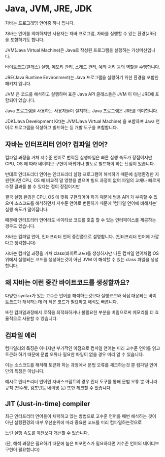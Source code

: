 # Java, JVM, JRE, JDK

자바는 프로그래밍 언어중 하나 입니다.

자바는 언어를 의미하지만 사용자는 자바 프로그램, 자바를 실행할 수 있는 환경(JRE) 을 포함하기도 합니다.

JVM(Java Virtual Machine)은 Java로 작성된 프로그램을 실행하는 가상머신입니다.

바이트코드(클래스) 실행, 메모리 관리, 스레드 관리, 예외 처리 등의 역할을 수행합니다.

JRE(Java Runtime Environment)는 Java 프로그램을 실행하기 위한 환경을 포함한 패키지 입니다.

JVM 은 코드를 해석하고 실행하며 표준 Java API 클래스들은 JVM 이 아닌 JRE에 포함되어 있습니다.

Java 프로그램을 사용하는 사용자들이 설치하는 Java 프로그램은 JRE를 의미합니다.

JDK(Java Development Kit)는 JVM(Java Virtual Machine) 을 포함하며 Java 언어로 프로그램을 작성하고 빌드하는 등 개발 도구를 포함합니다.

## 자바는 인터프리터 언어? 컴파일 언어?

컴파일 과정을 거쳐 저수준 언어로 번역된 실행파일은 빠른 실행 속도가 장점이지만 CPU, OS 에 따라 네이티브 구현이 바뀌거나 별도로 빌드해야 하는 단점이 있습니다.

반대로 인터프리터 언어는 인터프리터 실행 프로그램이 해석하기 때문에 실행환경만 지원한다면 CPU, OS 에 비교적 덜 영향을 받으며 빌드 과정이 없어 파일의 교체나 빠르게 수정 결과를 볼 수 있다는 점이 장점이지만 

결국 실행 환경은 CPU, OS 에 맞춰 구현되어야 하기 때문에 범용 API 가 부족할 수 있으며 소스코드를 해석하면서 저수준 언어로 변환하기 때문에 '컴파일 언어에 비해서는' 실행 속도가 떨어집니다.

때문에 인터프리터 언어라도 네이티브 코드를 호출 할 수 있는 인터페이스를 제공하는 경우도 있습니다.

자바는 컴파일 언어, 인터프리터 언어 중간쯤으로 설명합니다. (인터프리터 언어에 가깝다고 생각합니다)

자바는 컴파일 과정을 거쳐 class(바이트코드)를 생성하지만 다른 컴파일 언어처럼 OS 위에서 실행되는 코드를 생성하는것이 아닌 JVM 이 해석할 수 있는 class 파일을 생성합니다.

## 왜 자바는 이런 중간 바이트코드를 생성할까요?

다양한 syntax가 있는 고수준 언어를 해석하는것보다 실행코드와 직접 대응되는 바이트코드가 해석하는데 더 적은 코드가 필요하고 해석도 빠릅니다.

또한 컴파일과정에서 로직을 최적화하거나 불필요한 부분을 버림으로써 메모리를 더 효율적으로 사용할 수 있습니다.

## 컴파일 에러

컴파일러의 특징은 아니지만 부가적인 이점으로 컴파일 언어는 미리 고수준 언어를 읽고 토큰화 하기 때문에 문법 오류나 필요한 파일이 없을 경우 미리 알 수 있습니다.

이는 소스코드를 해석해 토큰화 하는 과정에서 문법 오류를 체크하는것 뿐 컴파일 언어만의 특징은 아닙니다.

예시로 인터프리터 언어인 자바스크립트의 경우 린터 도구를 통해 문법 오류 뿐 아니라 규칙 (변수명, 컴포넌트 네이밍 등) 또한 체크할 수 있습니다.

## JIT (Just-in-time) compiler

최근 인터프리터 언어들이 채택하고 있는 방법으로 고수준 언어를 매번 해석하는 것이 아닌 실행환경의 내부 우선순위에 따라 중요한 코드를 미리 컴파일하는것으로

느린 실행 속도를 이전보다 개선할 수 있습니다.

(단, 해석 과정은 필요하기 때문에 높은 퍼포먼스가 필요하다면 저수준 언어의 네이티브 구현이 필요합니다)
